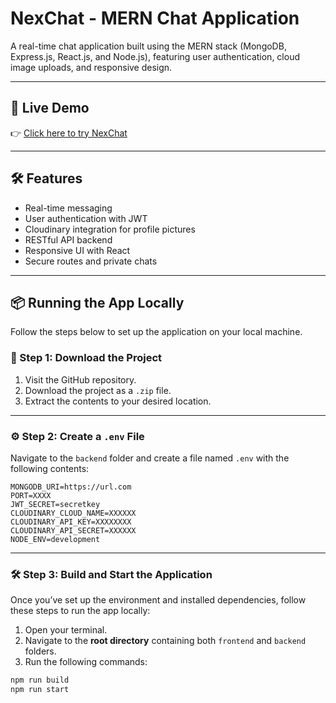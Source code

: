 # NexChat - MERN Chat Application

A real-time chat application built using the MERN stack (MongoDB, Express.js, React.js, and Node.js), featuring user authentication, cloud image uploads, and responsive design.

---

## 🚀 Live Demo

👉 [Click here to try NexChat](https://nexchat-mern.onrender.com)

---

## 🛠 Features

- Real-time messaging
- User authentication with JWT
- Cloudinary integration for profile pictures
- RESTful API backend
- Responsive UI with React
- Secure routes and private chats

---

## 📦 Running the App Locally

Follow the steps below to set up the application on your local machine.

### 📁 Step 1: Download the Project

1. Visit the GitHub repository.
2. Download the project as a `.zip` file.
3. Extract the contents to your desired location.

---

### ⚙️ Step 2: Create a `.env` File

Navigate to the `backend` folder and create a file named `.env` with the following contents:

```env
MONGODB_URI=https://url.com
PORT=XXXX
JWT_SECRET=secretkey
CLOUDINARY_CLOUD_NAME=XXXXXX
CLOUDINARY_API_KEY=XXXXXXXX
CLOUDINARY_API_SECRET=XXXXXX
NODE_ENV=development
```

---

### 🛠️ Step 3: Build and Start the Application

Once you’ve set up the environment and installed dependencies, follow these steps to run the app locally:

1. Open your terminal.
2. Navigate to the **root directory** containing both `frontend` and `backend` folders.
3. Run the following commands:

```bash
npm run build
npm run start
```

